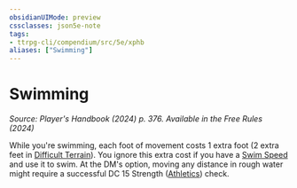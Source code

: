 ```yaml
---
obsidianUIMode: preview
cssclasses: json5e-note
tags:
- ttrpg-cli/compendium/src/5e/xphb
aliases: ["Swimming"]
---
```

# Swimming
*Source: Player's Handbook (2024) p. 376. Available in the Free Rules (2024)* 

While you're swimming, each foot of movement costs 1 extra foot (2 extra feet in [Difficult Terrain](difficult-terrain-xphb.md)). You ignore this extra cost if you have a [Swim Speed](swim-speed-xphb.md) and use it to swim. At the DM's option, moving any distance in rough water might require a successful DC 15 Strength ([Athletics](skills.md#Athletics)) check.